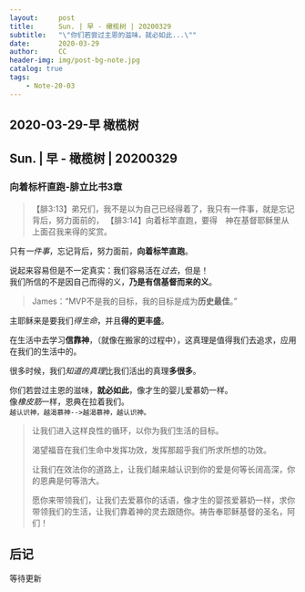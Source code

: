 ```yaml
---
layout:     post
title:      Sun. | 早 - 橄榄树 | 20200329
subtitle:   "\"你们若尝过主恩的滋味，就必如此...\""
date:       2020-03-29
author:     CC
header-img: img/post-bg-note.jpg
catalog: true
tags:
    - Note-20-03
---
```


## 2020-03-29-早 橄榄树

## Sun. | 早 - 橄榄树 | 20200329

### 向着标杆直跑-腓立比书3章

> 【腓3:13】弟兄们，我不是以为自己已经得着了，我只有一件事，就是忘记背后，努力面前的，
> 【腓3:14】向着标竿直跑，要得　神在基督耶稣里从上面召我来得的奖赏。

只有*一件事*，忘记背后，努力面前，**向着标竿直跑**。

说起来容易但是不一定真实：我们容易活在*过去*，但是！  
我们所信的不是因自己而得的义，**乃是有信基督而来的义**。

> James：“MVP不是我的目标，我的目标是成为**历史最佳**。”

主耶稣来是要我们*得生命*，并且**得的更丰盛**。

在生活中去学习**信靠神**，（就像在搬家的过程中），这真理是值得我们去追求，应用在我们的生活中的。

很多时候，我们*知道的真理*比我们活出的真理**多很多**。

你们若尝过主恩的滋味，**就必如此**，像才生的婴儿爱慕奶一样。  
像*橡皮筋*一样，恩典在拉着我们。  
`越认识神，越渴慕神-->越渴慕神，越认识神。`

> 让我们进入这样良性的循环，以你为我们生活的目标。
>
> 渴望福音在我们生命中发挥功效，发挥那超乎我们所求所想的功效。
>
> 让我们在效法你的道路上，让我们越来越认识到你的爱是何等长阔高深，你的恩典是何等浩大。
>
> 愿你来带领我们，让我们去爱慕你的话语，像才生的婴孩爱慕奶一样，求你带领我们的生活，让我们靠着神的灵去跟随你。祷告奉耶稣基督的圣名，阿们！

## 后记

等待更新
